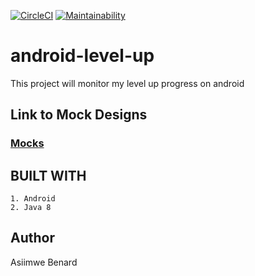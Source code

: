 [![CircleCI](https://circleci.com/gh/King-Benx/android-level-up/tree/ch-circleci-and-codeclimate-155738450.svg?style=svg)](https://circleci.com/gh/King-Benx/android-level-up/tree/ch-circleci-and-codeclimate-155738450) [![Maintainability](https://api.codeclimate.com/v1/badges/1c18d5b400b2c4252983/maintainability)](https://codeclimate.com/github/King-Benx/android-level-up/maintainability)
# android-level-up
This project will monitor my level up progress on android

## Link to Mock Designs
### [Mocks](https://github.com/King-Benx/android-level-up/blob/ft-wireframe-mockups-158792524/art/wireframes.png)

## BUILT WITH
```
1. Android
2. Java 8
```
## Author
Asiimwe Benard
